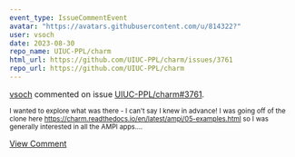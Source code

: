 ```yaml
---
event_type: IssueCommentEvent
avatar: "https://avatars.githubusercontent.com/u/814322?"
user: vsoch
date: 2023-08-30
repo_name: UIUC-PPL/charm
html_url: https://github.com/UIUC-PPL/charm/issues/3761
repo_url: https://github.com/UIUC-PPL/charm
---
```


<a href='https://github.com/vsoch' target='_blank'>vsoch</a> commented on issue <a href='https://github.com/UIUC-PPL/charm/issues/3761' target='_blank'>UIUC-PPL/charm#3761</a>.

<small>I wanted to explore what was there - I can't say I knew in advance! I was going off of the clone here https://charm.readthedocs.io/en/latest/ampi/05-examples.html so I was generally interested in all the AMPI apps....</small>

<a href='https://github.com/UIUC-PPL/charm/issues/3761' target='_blank'>View Comment</a>